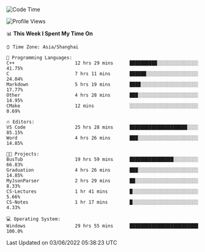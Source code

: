<!--START_SECTION:waka-->
![Code Time](http://img.shields.io/badge/Code%20Time-91%20hrs%2046%20mins-blue)

![Profile Views](http://img.shields.io/badge/Profile%20Views-5-blue)

📊 **This Week I Spent My Time On** 

```text
⌚︎ Time Zone: Asia/Shanghai

💬 Programming Languages: 
C++                      12 hrs 29 mins      ██████████░░░░░░░░░░░░░░░   41.75% 
C                        7 hrs 11 mins       ██████░░░░░░░░░░░░░░░░░░░   24.04% 
Markdown                 5 hrs 19 mins       ████░░░░░░░░░░░░░░░░░░░░░   17.77% 
Other                    4 hrs 28 mins       ███░░░░░░░░░░░░░░░░░░░░░░   14.95% 
CMake                    12 mins             ░░░░░░░░░░░░░░░░░░░░░░░░░   0.69%

🔥 Editors: 
VS Code                  25 hrs 28 mins      █████████████████████░░░░   85.15% 
Word                     4 hrs 26 mins       ███░░░░░░░░░░░░░░░░░░░░░░   14.85%

🐱‍💻 Projects: 
BusTub                   19 hrs 59 mins      ████████████████░░░░░░░░░   66.83% 
Graduation               4 hrs 26 mins       ███░░░░░░░░░░░░░░░░░░░░░░   14.85% 
MyJsonParser             2 hrs 29 mins       ██░░░░░░░░░░░░░░░░░░░░░░░   8.33% 
CS-Lectures              1 hr 41 mins        █░░░░░░░░░░░░░░░░░░░░░░░░   5.66% 
CS-Notes                 1 hr 17 mins        █░░░░░░░░░░░░░░░░░░░░░░░░   4.33%

💻 Operating System: 
Windows                  29 hrs 55 mins      █████████████████████████   100.0%

```


 Last Updated on 03/06/2022 05:38:23 UTC
<!--END_SECTION:waka-->